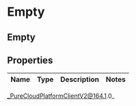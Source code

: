 # Empty

## Empty

## Properties

|Name | Type | Description | Notes|
|------------ | ------------- | ------------- | -------------|



_PureCloudPlatformClientV2@164.1.0_
